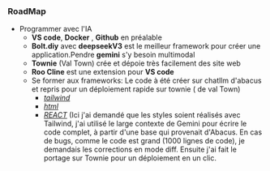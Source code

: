 ### RoadMap
- Programmer avec l'IA
  - **VS code**, **Docker** , **Github** en préalable 
  - **Bolt.diy** avec **deepseekV3** est le meilleur framework pour créer une application.Pendre **gemini** s'y besoin multimodal
  - **Townie** (Val Town) crée et dépoie très facilement des site web 
  - **Roo Cline** est une extension pour **VS code**    
  - Se former aux frameworks: Le code à été créer sur chatllm d'abacus et repris pour un déploiement rapide sur townie ( de val Town)
    - [_tailwind_](https://jpbrasile-tailwindcsscheatsheetquiz.web.val.run/)
    - [_html_](https://jpbrasile-wholesomeindigotortoise.web.val.run/) 
    - [_REACT_](https://jpbrasile-illustriousbeigechimpanzee.web.val.run) (Ici j'ai demandé que les styles soient réalisés avec Tailwind, j'ai utilisé le large contexte de Gemini pour écrire le code complet, à partir d'une base qui provenait d'Abacus. En cas de bugs, comme le code est grand (1000 lignes de code), je demandais les corrections en mode diff. Ensuite j'ai fait le portage sur Townie pour un déploiement en un clic.   
